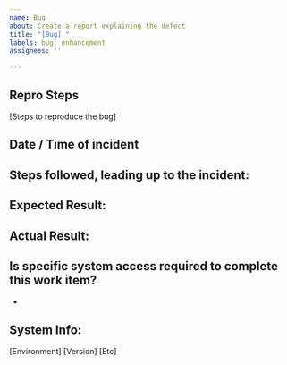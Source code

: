 ```yaml
---
name: Bug
about: Create a report explaining the defect
title: "[Bug] "
labels: bug, enhancement
assignees: ''

---
```


## Repro Steps
[Steps to reproduce the bug]

## Date / Time of incident

## Steps followed, leading up to the incident:

## Expected Result:

## Actual Result:

## Is specific system access required to complete this work item?

- 

## System Info:
[Environment]
[Version]
[Etc]
